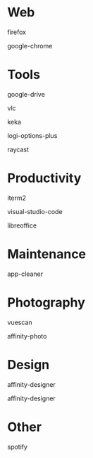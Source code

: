 # Web
firefox

google-chrome


# Tools
google-drive

vlc

keka

logi-options-plus

raycast

# Productivity

iterm2

visual-studio-code

libreoffice

# Maintenance
app-cleaner

# Photography
vuescan

affinity-photo

# Design

affinity-designer

affinity-designer

# Other
spotify

